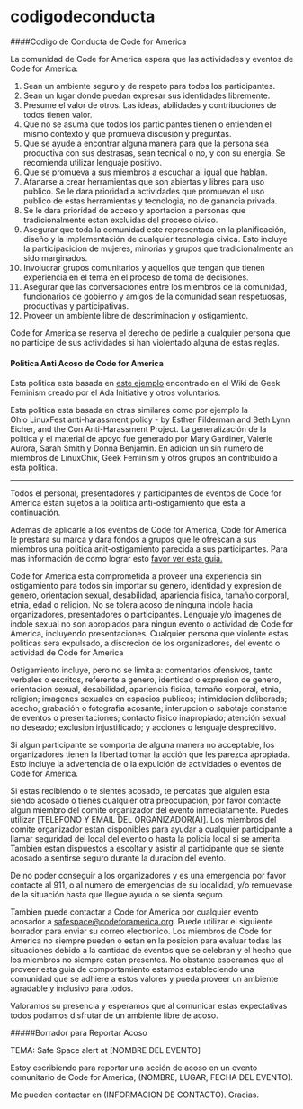 codigodeconducta
=============

####Codigo de Conducta de Code for America

La comunidad de Code for America espera que las actividades y eventos de Code for America:

1. Sean un ambiente seguro y de respeto para todos los participantes.
2. Sean un lugar donde puedan expresar sus identidades libremente.
3. Presume el valor de otros. Las ideas, abilidades y contribuciones de todos tienen valor.
4. Que no se asuma que todos los participantes tienen o entienden el mismo contexto y que promueva discusión y preguntas.
5. Que se ayude a encontrar alguna manera para que la persona sea productiva con sus destrasas, sean tecnical o no, y con su energia. Se recomienda utilizar lenguaje positivo.
6. Que se promueva a sus miembros a escuchar al igual que hablan.
7. Afanarse a crear herramientas que son abiertas y libres para uso publico. Se le dara prioridad a actividades que promuevan el uso publico de estas herramientas y tecnologia, no de ganancia privada.
8. Se le dara prioridad de acceso y aportacion a personas que tradicionalmente estan excluidas del proceso civico.
9. Asegurar que toda la comunidad este representada en la planificación, diseño y la implementación de cualquier tecnologia civica. Esto incluye la participacicion de mujeres, minorias y grupos que tradicionalmente an sido marginados.
10. Involucrar grupos comunitarios y aquellos que tengan que tienen experiencia en el tema en el proceso de toma de decisiones.
11. Asegurar que las conversaciones entre los miembros de la comunidad, funcionarios de gobierno y amigos de la comunidad sean respetuosas, productivas y participativas.
12. Proveer un ambiente libre de descriminacion y ostigamiento.

Code for America se reserva el derecho de pedirle a cualquier persona que no participe de sus actividades si han violentado alguna de estas reglas.


#### Politica Anti Acoso de Code for America

Esta politica esta basada en [este ejemplo](http://geekfeminism.wikia.com/wiki/Conference_anti-harassment/Policy) encontrado en el Wiki de Geek Feminism creado por el Ada Initiative y otros voluntarios.

Esta politica esta basada en otras similares como por ejemplo la  
Ohio LinuxFest anti-harassment policy - by Esther Filderman and Beth Lynn Eicher, and the Con Anti-Harassment Project. La generalización de la politica y el material de apoyo fue generado por Mary Gardiner, Valerie Aurora, Sarah Smith y Donna Benjamin. En adicion un sin numero de miembros de LinuxChix, Geek Feminism y otros grupos an contribuido a esta politica.

* * * 

Todos el personal, presentadores y participantes de eventos de Code for America estan sujetos a la politica anti-ostigamiento que esta a continuación.

Ademas de aplicarle a los eventos de Code for America, Code for America le prestara su marca y dara fondos a grupos que le ofrescan a sus miembros una politica anit-ostigamiento parecida a sus participantes. Para mas información de como lograr esto [favor ver esta guia.](https://docs.google.com/a/codeforamerica.org/document/d/1Zg2FDt7awgfCmdcbzMwKHMb1A7KDOhs_z7ibCb3TLLQ/edit)

Code for America esta comprometida a proveer una experiencia sin ostigamiento para todos sin importar su genero, identidad y expresion de genero, orientacion sexual, desabilidad, apariencia fisica, tamaño corporal, etnia, edad o religion. No se tolera acoso de ninguna indole hacia organizadores, presentadores o participantes. Lenguaje y/o imagenes de indole sexual no son apropiados para ningun evento o actividad de Code for America, incluyendo presentaciones. Cualquier persona que violente estas politicas sera expulsado, a discrecion de los organizadores, del evento o actividad de Code for America

Ostigamiento incluye, pero no se limita a: comentarios ofensivos, tanto verbales o escritos, referente a genero, identidad o expresion de genero, orientacion sexual, desabilidad, apariencia fisica, tamaño corporal, etnia, religion; imagenes sexuales en espacios publicos; intimidacion deliberada; acecho; grabación o fotografia acosante; interupcion o sabotaje constante de eventos o presentaciones; contacto fisico inapropiado; atención sexual no deseado; exclusion injustificado; y acciones o lenguaje desprecitivo.

Si algun participante se comporta de alguna manera no acceptable, los organizadores tienen la libertad tomar la acción que les parezca apropiada. Esto incluye la advertencia de o la expulción de actividades o eventos de Code for America.

Si estas recibiendo o te sientes acosado, te percatas que alguien esta siendo acosado o tienes cualquier otra preocupación, por favor contacte algun miembro del comite organizador del evento inmediatamente. Puedes utilizar [TELEFONO Y EMAIL DEL ORGANIZADOR(A)]. Los miembros del comite organizador estan disponibles para ayudar a cualquier participante a llamar seguridad del local del evento o hasta la policia local si se amerita. Tambien estan dispuestos a escoltar y asistir al participante que se siente acosado a sentirse seguro durante la duracion del evento.

De no poder conseguir a los organizadores y es una emergencia por favor contacte al 911, o al numero de emergencias de su localidad, y/o remuevase de la situación hasta que llegue ayuda o se sienta seguro.

Tambien puede contactar a Code for America por cualquier evento acosador a safespace@codeforamerica.org. Puede utilizar el siguiente borrador para enviar su correo electronico. Los miembros de Code for America no siempre pueden o estan en la posicion para evaluar todas las situaciones debido a la cantidad de eventos que se celebran y el hecho que los miembros no siempre estan presentes. No obstante esperamos que al proveer esta guia de comportamiento estamos estableciendo una comunidad que se adhiere a estos valores y pueda proveer un ambiente agradable y inclusivo para todos.

Valoramos su presencia y esperamos que al comunicar estas expectativas todos podamos disfrutar de un ambiente libre de acoso.

#####Borrador para Reportar Acoso

TEMA: Safe Space alert at [NOMBRE DEL EVENTO]

Estoy escribiendo para reportar una acción de acoso en un evento comunitario de Code for America, (NOMBRE, LUGAR, FECHA DEL EVENTO). 

Me pueden contactar en (INFORMACION DE CONTACTO). Gracias.

